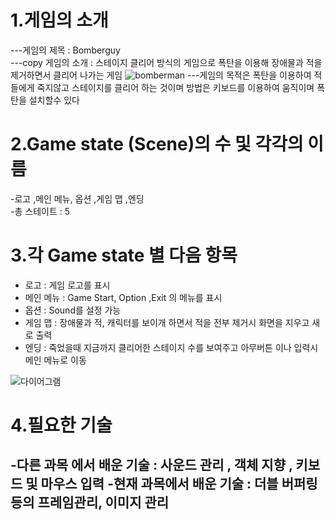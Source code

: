 # 1.게임의 소개
 ---게임의 제목 : Bomberguy  
 ---copy 게임의 소개 : 스테이지 클리어 방식의 게임으로 폭탄을 이용해 장애물과 적을 제거하면서 클리어 나가는 게임
![bomberman](https://i.ytimg.com/vi/ZSHMVzpE1mY/hqdefault.jpg) 
 ---게임의 목적은 폭탄을 이용하여 적들에게 죽지않고 스테이지를 클리어 하는 것이며 방법은 키보드를 이용하여 움직이며 폭탄을 설치할수 있다
# 2.Game state (Scene)의 수 및 각각의 이름
 -로고 ,메인 메뉴, 옵션 ,게임 맵 ,엔딩  
 -총 스테이트 : 5
# 3.각 Game state 별 다음 항목
 - 로고 : 게임 로고를 표시
 - 메인 메뉴 : Game Start, Option ,Exit 의 메뉴를 표시
 - 옵션 : Sound를 설정 가능
 - 게임 맵 : 장애물과 적, 캐릭터를 보이개 하면서 적을 전부 제거시 화면을 지우고 새로 출력
 - 엔딩 : 죽었을때 지금까지 클리어한 스테이지 수를 보여주고 아무버튼 이나 입력시 메인 메뉴로 이동

![다이어그램](https://user-images.githubusercontent.com/34390637/94264728-2d532600-ff72-11ea-91af-2a4bced79a98.png)

# 4.필요한 기술
 -다른 과목 에서 배운 기술 : 사운드 관리 , 객체 지향 , 키보드 및 마우스 입력 
 -현재 과목에서 배운 기술 : 더블 버퍼링 등의 프레임관리, 이미지 관리
 -
